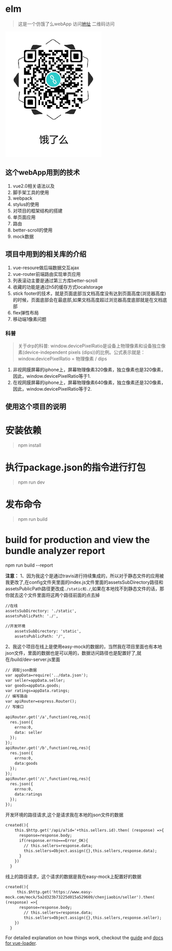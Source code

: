 # elm

> 这是一个仿饿了么webApp
> 访问[地址](https://chenjiaobin.github.io/elm/)
> 二维码访问

![饿了么](https://raw.githubusercontent.com/chenjiaobin/elm/master/resource/1515046300.png)

## 这个webApp用到的技术
1. vue2.0相关语法以及
2. 脚手架工具的使用
3. webpack
4. stylus的使用
5. 对项目的框架结构的搭建
6. 单页面应用
7. 路由
8. better-scroll的使用
9. mock数据
## 项目中用到的相关库的介绍
1. vue-resoure做后端数据交互ajax
2. vue-router前端路由实现单页应用
3. 列表滚动主要是通过第三方库better-scroll
4. 收藏的功能是通过h5的缓存方式localstorage
5. stick footer的技术，就是页面底部当文档高度没有达到页面高度(浏览器高度)的时候，页面底部会在最底部,如果文档高度超过浏览器高度底部就是在文档底部
6. flex弹性布局
7. 移动端1像素问题
### 科普
> 关于drp的科普:
window.devicePixelRatio是设备上物理像素和设备独立像素(device-independent pixels (dips))的比例。公式表示就是：window.devicePixelRatio = 物理像素 / dips
1. 非视网膜屏幕的iphone上，屏幕物理像素320像素，独立像素也是320像素，因此，window.devicePixelRatio等于1.
2. 在视网膜屏幕的iphone上，屏幕物理像素640像素，独立像素还是320像素，因此，window.devicePixelRatio等于2.
## 使用这个项目的说明
# 安装依赖
> npm install

# 执行package.json的指令进行打包
> npm run dev

# 发布命令
> npm run build

# build for production and view the bundle analyzer report
npm run build --report

**注意：**
1、因为我这个是通过travis进行持续集成的，所以对于静态文件的应用被我更改了,在config文件夹里面的index.js文件里面的assetsSubDirectory路径和assetsPublicPath路径更改成`./static和./`,如果在本地找不到静态文件的话，那你就去这个文件里面将这两个路径前面的点去掉
```
//在线
assetsSubDirectory: './static',
assetsPublicPath: './',
```
```
//开发环境
    assetsSubDirectory: 'static',
    assetsPublicPath: '/',
```
2、我这个项目在线上是使用easy-mock的数据的，当然我在项目里面也有本地json文件，里面的数据也是可以用的，数据访问路径也是配置好了,就在/build/dev-server.js里面
```
// 调取json数据
var appData=require('../data.json');
var seller=appData.seller;
var goods=appData.goods;
var ratings=appData.ratings;
// 编写路由
var apiRouter=express.Router();
// 写接口

apiRouter.get('/a',function(req,res){
  res.json({
    errno:0,
    data: seller
  });
});
apiRouter.get('/b',function(req,res){
  res.json({
    errno:0,
    data:goods
  });
});
apiRouter.get('/c',function(req,res){
  res.json({
    errno:0,
    data:ratings
  });
});
```
开发环境的路径请求,这个是请求我在本地的json文件的数据
```
created(){
    this.$http.get('/api/a?id='+this.sellers.id).then( (response) =>{
      response=response.body;
      if(response.errno===Error_OK){
        // this.sellers=response.data;
        this.sellers=Object.assign({},this.sellers,response.data);
      }
    })
  }
```
线上的路径请求，这个请求的数据是我在easy-mock上配置好的数据
```
created(){
     this.$http.get('https://www.easy-mock.com/mock/5a2d323b73225d015a529609/chenjiaobin/seller').then( (response) =>{
      response=response.body;
        // this.sellers=response.data;
        this.sellers=Object.assign({},this.sellers,response.seller);
    })
  }
```
For detailed explanation on how things work, checkout the [guide](http://vuejs-templates.github.io/webpack/) and [docs for vue-loader](http://vuejs.github.io/vue-loader).
